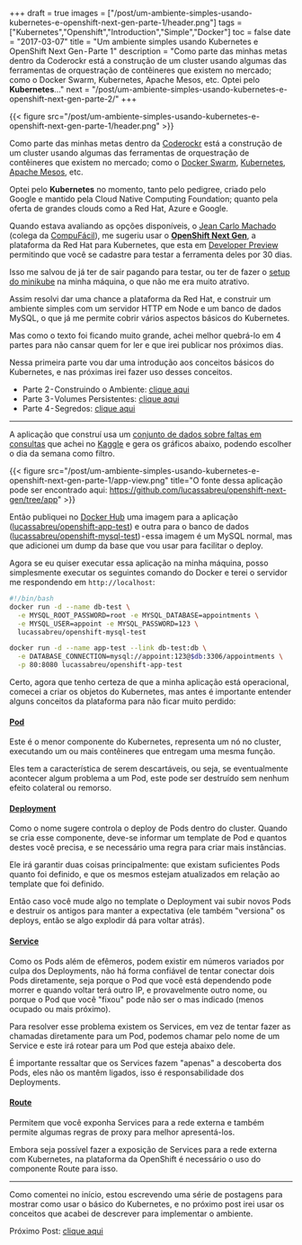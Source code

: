 +++
draft = true
images = ["/post/um-ambiente-simples-usando-kubernetes-e-openshift-next-gen-parte-1/header.png"]
tags = ["Kubernetes","Openshift","Introduction","Simple","Docker"]
toc = false
date = "2017-03-07"
title = "Um ambiente simples usando Kubernetes e OpenShift Next Gen - Parte 1"
description = "Como parte das minhas metas dentro da Coderockr está a construção de um cluster usando algumas das ferramentas de orquestração de contêineres que existem no mercado; como o Docker Swarm, Kubernetes, Apache Mesos, etc. Optei pelo **Kubernetes**..."
next = "/post/um-ambiente-simples-usando-kubernetes-e-openshift-next-gen-parte-2/"
+++

<!--more-->

{{< figure src="/post/um-ambiente-simples-usando-kubernetes-e-openshift-next-gen-parte-1/header.png" >}}

Como parte das minhas metas dentro da [Coderockr](http://blog.coderockr.com) está a construção de um cluster usando algumas das ferramentas de orquestração de contêineres que existem no mercado; como o [Docker Swarm](https://docs.docker.com/engine/swarm/), [Kubernetes](http://kubernetes.io), [Apache Mesos](http://mesos.apache.org/), etc.

Optei pelo **Kubernetes** no momento, tanto pelo pedigree, criado pelo Google e mantido pela Cloud Native Computing Foundation; quanto pela oferta de grandes clouds como a Red Hat, Azure e Google.

Quando estava avaliando as opções disponíveis, o [Jean Carlo Machado](https://medium.com/@JeanCarloMachad) (colega da [CompuFácil](https://medium.com/@compufacil)), me sugeriu usar o [**OpenShift Next Gen**](https://blog.openshift.com/next-generation-openshift-online/), a plataforma da Red Hat para Kubernetes, que esta em [Developer Preview](https://www.openshift.com/devpreview/) permitindo que você se cadastre para testar a ferramenta deles por 30 dias.

Isso me salvou de já ter de sair pagando para testar, ou ter de fazer o [setup do minikube](https://kubernetes.io/docs/getting-started-guides/minikube/) na minha máquina, o que não me era muito atrativo.

Assim resolvi dar uma chance a plataforma da Red Hat, e construir um ambiente simples com um servidor HTTP em Node e um banco de dados MySQL, o que já me permite cobrir vários aspectos básicos do Kubernetes.

Mas como o texto foi ficando muito grande, achei melhor quebrá-lo em 4 partes para não cansar quem for ler e que irei publicar nos próximos dias.

Nessa primeira parte vou dar uma introdução aos conceitos básicos do Kubernetes, e nas próximas irei fazer uso desses conceitos.

- Parte 2 - Construindo o Ambiente: [clique aqui](/post/um-ambiente-simples-usando-kubernetes-e-openshift-next-gen-parte-2/)
- Parte 3 - Volumes Persistentes: [clique aqui](/post/um-ambiente-simples-usando-kubernetes-e-openshift-next-gen-parte-3/)
- Parte 4 - Segredos: [clique aqui](/post/um-ambiente-simples-usando-kubernetes-e-openshift-next-gen-parte-4/)

* * *

A aplicação que construí usa um [conjunto de dados sobre faltas em consultas](https://www.kaggle.com/joniarroba/noshowappointments) que achei no [Kaggle](https://www.kaggle.com/) e gera os gráficos abaixo, podendo escolher o dia da semana como filtro.

{{< figure src="/post/um-ambiente-simples-usando-kubernetes-e-openshift-next-gen-parte-1/app-view.png"
        title="O fonte dessa aplicação pode ser encontrado aqui: <https://github.com/lucassabreu/openshift-next-gen/tree/app>" >}}

Então publiquei no [Docker Hub](http://hub.docker.com) uma imagem para a aplicação ([lucassabreu/openshift-app-test](https://hub.docker.com/r/lucassabreu/openshift-app-test/)) e outra para o banco de dados ([lucassabreu/openshift-mysql-test](https://hub.docker.com/r/lucassabreu/openshift-mysql-test/)) - essa imagem é um MySQL normal, mas que adicionei um dump da base que vou usar para facilitar o deploy.

Agora se eu quiser executar essa aplicação na minha máquina, posso simplesmente executar os seguintes comando do Docker e terei o servidor me respondendo em `http://localhost`:

```bash
#!/bin/bash
docker run -d --name db-test \
  -e MYSQL_ROOT_PASSWORD=root -e MYSQL_DATABASE=appointments \
  -e MYSQL_USER=appoint -e MYSQL_PASSWORD=123 \
  lucassabreu/openshift-mysql-test

docker run -d --name app-test --link db-test:db \
  -e DATABASE_CONNECTION=mysql://appoint:123@$db:3306/appointments \
  -p 80:8080 lucassabreu/openshift-app-test
```

Certo, agora que tenho certeza de que a minha aplicação está operacional, comecei a criar os objetos do Kubernetes, mas antes é importante entender alguns conceitos da plataforma para não ficar muito perdido:

#### [Pod](https://kubernetes.io/docs/user-guide/pods/)

Este é o menor componente do Kubernetes, representa um nó no cluster, executando um ou mais contêineres que entregam uma mesma função.

Eles tem a característica de serem descartáveis, ou seja, se eventualmente acontecer algum problema a um Pod, este pode ser destruído sem nenhum efeito colateral ou remorso.

#### [Deployment](https://kubernetes.io/docs/user-guide/deployments/)

Como o nome sugere controla o deploy de Pods dentro do cluster. Quando se cria esse componente, deve-se informar um template de Pod e quantos destes você precisa, e se necessário uma regra para criar mais instâncias.

Ele irá garantir duas coisas principalmente: que existam suficientes Pods quanto foi definido, e que os mesmos estejam atualizados em relação ao template que foi definido.

Então caso você mude algo no template o Deployment vai subir novos Pods e destruir os antigos para manter a expectativa (ele também "versiona" os deploys, então se algo explodir dá para voltar atrás).

#### [Service](https://kubernetes.io/docs/user-guide/services/)

Como os Pods além de efêmeros, podem existir em números variados por culpa dos Deployments, não há forma confiável de tentar conectar dois Pods diretamente, seja porque o Pod que você está dependendo pode morrer e quando voltar terá outro IP, e provavelmente outro nome, ou porque o Pod que você "fixou" pode não ser o mas indicado (menos ocupado ou mais próximo).

Para resolver esse problema existem os Services, em vez de tentar fazer as chamadas diretamente para um Pod, podemos chamar pelo nome de um Service e este irá rotear para um Pod que esteja abaixo dele.

É importante ressaltar que os Services fazem "apenas" a descoberta dos Pods, eles não os mantêm ligados, isso é responsabilidade dos Deployments.

#### [Route](https://docs.openshift.org/latest/architecture/core_concepts/routes.html)

Permitem que você exponha Services para a rede externa e também permite algumas regras de proxy para melhor apresentá-los.

Embora seja possível fazer a exposição de Services para a rede externa com Kubernetes, na plataforma da OpenShift é necessário o uso do componente Route para isso.

* * *

Como comentei no início, estou escrevendo uma série de postagens para mostrar como usar o básico do Kubernetes, e no próximo post irei usar os conceitos que acabei de descrever para implementar o ambiente.

Próximo Post: [clique aqui](/post/um-ambiente-simples-usando-kubernetes-e-openshift-next-gen-parte-2/)
